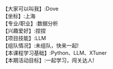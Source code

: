 【大家可以叫我】:Dove      
【坐标】:上海       
【专业/职业】:数据分析       
【兴趣爱好】:捏捏      
【项目技能】:LLM       
【组队情况】:未组队，快来一起!      
【本课程学习基础】:Python、LLM、XTuner       
【本期活动目标】:一起学习，闯关达人!           